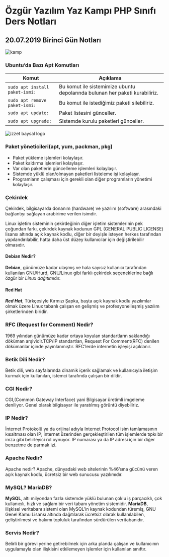 # Özgür Yazılım Yaz Kampı PHP Sınıfı Ders Notları
## 20.07.2019 Birinci Gün Notları
![kamp](https://kamp.linux.org.tr/2019/yaz/wp-content/themes/oyk-wp-theme/assets/images/oyk2019logo.png)


### Ubuntu’da Bazı Apt Komutları

Komut|Açıklama
---|---
```sudo apt install paket-ismi:``` | Bu komut ile sistemimize ubuntu depolarında bulunan her paketi kurabiliriz.  
```sudo apt remove paket-ismi:```|Bu komut ile istediğimiz paketi silebiliriz. 
```sudo apt update:```|Paket listesini günceller. 
```sudo apt upgrade:```|Sistemde kurulu paketleri günceller. 

![izzet baysal logo](./izzet-baysal.png)

### Paket yöneticileri(apt, yum, packman, pkg)
- Paket yükleme işlemleri kolaylaşır.
- Paket kaldırma işlemleri kolaylaşır.
- Var olan paketlerin güncelleme işlemleri kolaylaşır.
- Sistemde yüklü olan/olmayan paketleri listeleme işi kolaylaşır.
- Programların çalışması için gerekli olan diğer programların yönetimi kolaylaşır.

### Çekirdek
Çekirdek, bilgisayarda donanım (hardware) ve yazılım (software) arasındaki bağlantıyı sağlayan arabirime verilen isimdir. 

Linux işletim sisteminin çekirdeğinin diğer işletim sistemlerinin pek çoğundan farkı, çekirdek kaynak kodunun GPL (GENERAL PUBLIC LICENSE) lisansı altında açık kaynak kodlu, diğer bir deyişle isteyen herkes tarafından yapılandırılabilir, hatta daha üst düzey kullanıcılar için değiştirilebilir olmasıdır. 

#### Debian Nedir?
**Debian**, günümüze kadar ulaşmış ve hala sayısız kullanıcı tarafından kullanılan GNU/Hurd, GNU/Linux gibi farklı çekirdek seçeneklerine bağlı özgür bir *Linux dağıtımı*dır. 

#### Red Hat
***Red Hat***, Türkçesiyle Kırmızı Şapka, başta açık kaynak kodlu yazılımlar olmak üzere Linux tabanlı çalışan en gelişmiş ve profesyonelleşmiş yazılım şirketlerinden biridir. 

### RFC (Request for Comment) Nedir?
1969 yılından günümüze kadar ortaya koyulan standartların saklandığı döküman arşividir.TCP/IP standartları, Request For Comment(RFC) denilen dökümanlar içinde yayınlanmıştır. RFC’lerde internetin işleyişi açıklanır. 

### Betik Dili Nedir?
Betik dili, web sayfalarında dinamik içerik sağlamak ve kullanıcıyla iletişim kurmak için kullanılan, istemci tarafında çalışan bir dildir.

### CGI Nedir?
CGI,(Common Gateway Interface) yani Bilgisayar üretimli imgeleme deniliyor. Genel olarak bilgisayar ile yaratılmış görüntü diyebiliriz.

### IP Nedir?
İnternet Protokolü ya da orijinal adıyla Internet Protocol isim tamlamasının kısaltması olan IP; internet üzerinden gerçekleştirilen tüm işlemlerde tıpkı bir imza gibi belirleyici rol oynuyor. IP numarası ya da IP adresi için bir diğer benzetme de parmak izi. 

### Apache Nedir?
Apache nedir? Apache, dünyadaki web sitelerinin %46’sına gücünü veren açık kaynak kodlu, ücretsiz bir web sunucusu yazılımıdır. 

### MySQL? MariaDB?

**MySQL**, altı milyondan fazla sistemde yüklü bulunan çoklu iş parçacıklı, çok kullanıcılı, hızlı ve sağlam bir veri tabanı yönetim sistemidir.
**MariaDB**, ilişkisel veritabanı sistemi olan MySQL'in kaynak kodundan türemiş, GNU Genel Kamu Lisansı altında dağıtılarak ücretsiz olarak kullanılabilen, geliştirilmesi ve bakımı topluluk tarafından sürdürülen veritabanıdır.

### Servis Nedir?
Belirli bir görevi yerine getirebilmek için arka planda çalışan ve kullanıcının uygulamayla olan ilişkisini etkilemeyen işlemler için kullanılan sınıftır.
